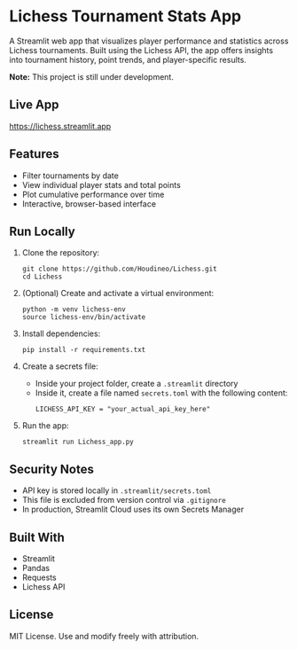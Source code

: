 # Lichess Tournament Stats App

A Streamlit web app that visualizes player performance and statistics across Lichess tournaments. Built using the Lichess API, the app offers insights into tournament history, point trends, and player-specific results.

**Note:** This project is still under development.

## Live App

https://lichess.streamlit.app

## Features

- Filter tournaments by date
- View individual player stats and total points
- Plot cumulative performance over time
- Interactive, browser-based interface

## Run Locally

1. Clone the repository:
   ```
   git clone https://github.com/Houdineo/Lichess.git
   cd Lichess
   ```

2. (Optional) Create and activate a virtual environment:
   ```
   python -m venv lichess-env
   source lichess-env/bin/activate
   ```

3. Install dependencies:
   ```
   pip install -r requirements.txt
   ```

4. Create a secrets file:
   - Inside your project folder, create a `.streamlit` directory
   - Inside it, create a file named `secrets.toml` with the following content:
     ```
     LICHESS_API_KEY = "your_actual_api_key_here"
     ```

5. Run the app:
   ```
   streamlit run Lichess_app.py
   ```

## Security Notes

- API key is stored locally in `.streamlit/secrets.toml`
- This file is excluded from version control via `.gitignore`
- In production, Streamlit Cloud uses its own Secrets Manager

## Built With

- Streamlit
- Pandas
- Requests
- Lichess API

## License

MIT License. Use and modify freely with attribution.
